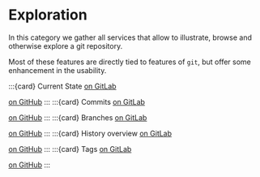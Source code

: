 # Exploration

In this category we gather all services that allow to illustrate, browse and otherwise explore a git repository.

Most of these features are directly tied to features of `git`, but offer some enhancement in the usability.

:::{card} Current State
[on GitLab](https://gitlab.com/t4d-gmbh/weekend-out)

[on GitHub](https://github.com/t4d-gmbh/Weekend-Out)
:::
:::{card} Commits
[on GitLab](https://gitlab.com/t4d-gmbh/weekend-out/-/commits/main)

[on GitHub](https://github.com/t4d-gmbh/Weekend-Out/commits/main/)
:::
:::{card} Branches
[on GitLab](https://gitlab.com/t4d-gmbh/weekend-out/-/branches)

[on GitHub](https://github.com/t4d-gmbh/Weekend-Out/branches)
:::
:::{card} History overview
[on GitLab](https://gitlab.com/t4d-gmbh/weekend-out/-/network/main)

[on GitHub](https://github.com/t4d-gmbh/Weekend-Out/network)
:::
:::{card} Tags
[on GitLab](https://gitlab.com/t4d-gmbh/weekend-out/-/tags)

[on GitHub](https://github.com/t4d-gmbh/Weekend-Out/tags)
:::
